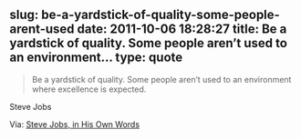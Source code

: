 slug: be-a-yardstick-of-quality-some-people-arent-used
date: 2011-10-06 18:28:27
title: Be a yardstick of quality. Some people aren’t used to an environment...
type: quote
---

> Be a yardstick of quality. Some people aren’t used to an environment where excellence is expected.

Steve Jobs

 Via: [Steve Jobs, in His Own Words](http://allthingsd.com/20111005/steve-jobs-in-his-own-words/)
